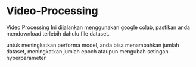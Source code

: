 # Video-Processing

Video Processing Ini dijalankan menggunakan google colab,
pastikan anda mendownload terlebih dahulu file dataset.

untuk meningkatkan performa model, anda bisa menambahkan jumlah dataset, meningkatkan jumlah epoch ataupun mengubah setingan hyperparameter
